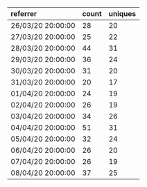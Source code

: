 | referrer          | count | uniques |
| :---------------- | :---- | :------ |
| 26/03/20 20:00:00 | 28    | 20      |
| 27/03/20 20:00:00 | 25    | 22      |
| 28/03/20 20:00:00 | 44    | 31      |
| 29/03/20 20:00:00 | 36    | 24      |
| 30/03/20 20:00:00 | 31    | 20      |
| 31/03/20 20:00:00 | 20    | 17      |
| 01/04/20 20:00:00 | 24    | 19      |
| 02/04/20 20:00:00 | 26    | 19      |
| 03/04/20 20:00:00 | 34    | 26      |
| 04/04/20 20:00:00 | 51    | 31      |
| 05/04/20 20:00:00 | 32    | 24      |
| 06/04/20 20:00:00 | 26    | 20      |
| 07/04/20 20:00:00 | 26    | 19      |
| 08/04/20 20:00:00 | 37    | 25      |
